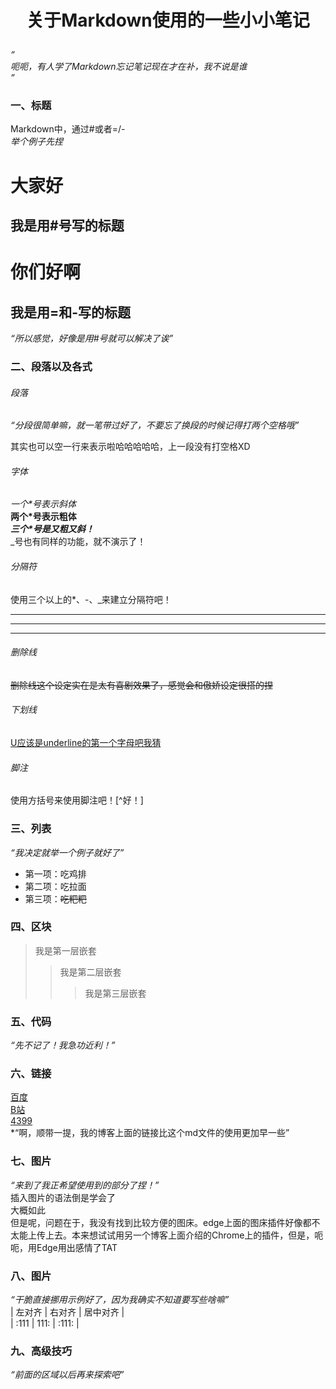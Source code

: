# <p align="middle">**关于Markdown使用的一些小小笔记**  
*“  
呃呃，有人学了Markdown忘记笔记现在才在补，我不说是谁  
”*  
### 一、标题
Markdown中，通过#或者=/-  
*举个例子先捏*
# 大家好
## 我是用#号写的标题
你们好啊  
===
我是用=和-写的标题
---
*“所以感觉，好像是用#号就可以解决了诶”*
### 二、段落以及各式
###### 段落
*“分段很简单嘛，就一笔带过好了，不要忘了换段的时候记得打两个空格哦”*

其实也可以空一行来表示啦哈哈哈哈哈，上一段没有打空格XD  
###### 字体
_一个*号表示斜体_  
__两个*号表示粗体__  
___三个*号是又粗又斜！___  
_号也有同样的功能，就不演示了！  
###### 分隔符
使用三个以上的*、-、_来建立分隔符吧！
***
---
___
###### 删除线
~~删除线这个设定实在是太有喜剧效果了，感觉会和傲娇设定很搭的捏~~  
###### 下划线
<u>U应该是underline的第一个字母吧我猜</u>  

###### 脚注
使用方括号来使用脚注吧！[^好！]  
### 三、列表
*“我决定就举一个例子就好了”*  
* 第一项：吃鸡排
* 第二项：吃拉面
* 第三项：~~吃粑粑~~
### 四、区块
> 我是第一层嵌套
> > 我是第二层嵌套
> > > 我是第三层嵌套
### 五、代码
*“先不记了！我急功近利！”*
### 六、链接
[百度](www.baidu.com)  
[B站](www.bilibili.com)  
[4399](www.4399.com)  
*“啊，顺带一提，我的博客上面的链接比这个md文件的使用更加早一些”  
### 七、图片
*“来到了我正希望使用到的部分了捏！”*  
插入图片的语法倒是学会了  
![]()  
大概如此  
但是呢，问题在于，我没有找到比较方便的图床。edge上面的图床插件好像都不太能上传上去。本来想试试用另一个博客上面介绍的Chrome上的插件，但是，呃呃，用Edge用出感情了TAT  
### 八、图片



*“干脆直接挪用示例好了，因为我确实不知道要写些啥嘛”*  
| 左对齐 | 右对齐 | 居中对齐 |  
| :111 | 111: | :111: |  
### 九、高级技巧
*“前面的区域以后再来探索吧”*